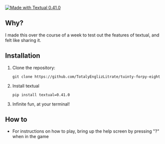 [![Made with Textual 0.41.0](https://img.shields.io/badge/Made%20with-Textual-blue)](https://github.com/Textualize/textual)

## Why?
I made this over the course of a week to test out the features of textual, and felt like sharing it.

## Installation

1. Clone the repository:
    ```
    git clone https://github.com/TotalyEnglizLitrate/tuinty-forpy-eight
    ```

2. Install textual
    ```
    pip install textual=0.41.0
    ```

3. Infinite fun, at your terminal!

## How to

- For instructions on how to play, bring up the help screen by pressing "?" when in the game